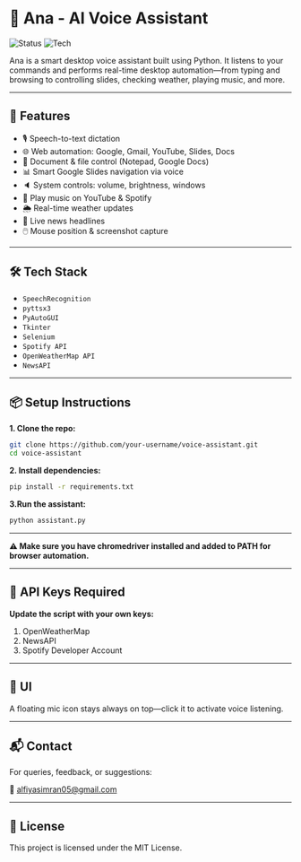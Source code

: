 # 🧠 Ana - AI Voice Assistant
![Status](https://img.shields.io/badge/status-in%20progress-yellow)
![Tech](https://img.shields.io/badge/Built%20With-Python%20%7C%20PyAutoGUI%20%7C%20SpeechRecognition%20%7C%20Tkinter-blue)

Ana is a smart desktop voice assistant built using Python. It listens to your commands and performs real-time desktop automation—from typing and browsing to controlling slides, checking weather, playing music, and more.

---

## 🚀 Features

- 🎙️ Speech-to-text dictation
- 🌐 Web automation: Google, Gmail, YouTube, Slides, Docs
- 📄 Document & file control (Notepad, Google Docs)
- 📊 Smart Google Slides navigation via voice
- 🔈 System controls: volume, brightness, windows
- 🎵 Play music on YouTube & Spotify
- 🌦️ Real-time weather updates
- 📰 Live news headlines
- 🖱️ Mouse position & screenshot capture

---

## 🛠️ Tech Stack

- `SpeechRecognition`
- `pyttsx3`
- `PyAutoGUI`
- `Tkinter`
- `Selenium`
- `Spotify API`
- `OpenWeatherMap API`
- `NewsAPI`

---

## 📦 Setup Instructions

**1. Clone the repo:**
   ```bash
   git clone https://github.com/your-username/voice-assistant.git
   cd voice-assistant
   ```

**2. Install dependencies:**
```bash
pip install -r requirements.txt
```

**3.Run the assistant:**
```bash
python assistant.py
```

---

**⚠️ Make sure you have chromedriver installed and added to PATH for browser automation.**

---

## 🔐 API Keys Required
**Update the script with your own keys:**

1. OpenWeatherMap
2. NewsAPI
3. Spotify Developer Account

---

## 📸 UI
A floating mic icon stays always on top—click it to activate voice listening.

---

## 📬 Contact
For queries, feedback, or suggestions:

📧 alfiyasimran05@gmail.com

---

## 📝 License
This project is licensed under the MIT License.
